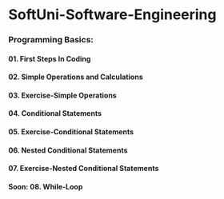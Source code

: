 # SoftUni-Software-Engineering

### Programming Basics:
#### 01. First Steps In Coding
#### 02. Simple Operations and Calculations
#### 03. Exercise-Simple Operations
#### 04. Conditional Statements
#### 05. Exercise-Conditional Statements
#### 06. Nested Conditional Statements
#### 07. Exercise-Nested Conditional Statements

#### Soon: 08. While-Loop
